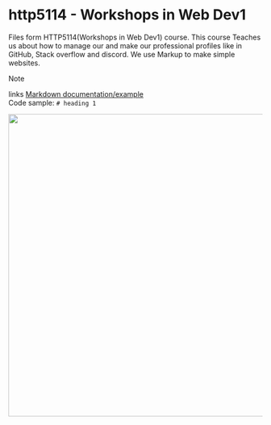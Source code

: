 # http5114 - Workshops in Web Dev1

Files form HTTP5114(Workshops in Web Dev1) course. This course Teaches us about how to manage our and make our professional profiles like in GitHub, Stack overflow and discord. We use Markup to make simple websites. 

>[!Note]
>links  [Markdown documentation/example](https://www.markdownguide.org)  
>Code sample: ```# heading 1 ```

<img src="https://web.dev/images/social-wide.jpg" width=600>




<!--
Make a change!

## starting a new project

1. Making a new repo on github.com
2. Open you terminal
3. Navigate your terminal to project detination
4. Clone the repo
5. Chnage directory into the new folder
6. Open Vscode and point it to the smae folder

-->
